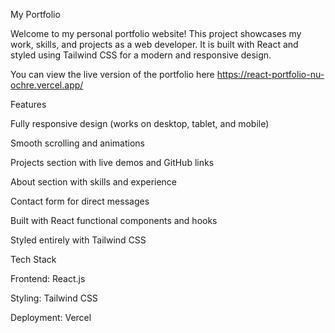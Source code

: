 My Portfolio

Welcome to my personal portfolio website! This project showcases my work, skills, and projects as a web developer. It is built with React and styled using Tailwind CSS for a modern and responsive design.


You can view the live version of the portfolio here
https://react-portfolio-nu-ochre.vercel.app/

Features

Fully responsive design (works on desktop, tablet, and mobile)

Smooth scrolling and animations

Projects section with live demos and GitHub links

About section with skills and experience

Contact form for direct messages

Built with React functional components and hooks

Styled entirely with Tailwind CSS

Tech Stack

Frontend: React.js

Styling: Tailwind CSS

Deployment: Vercel 
